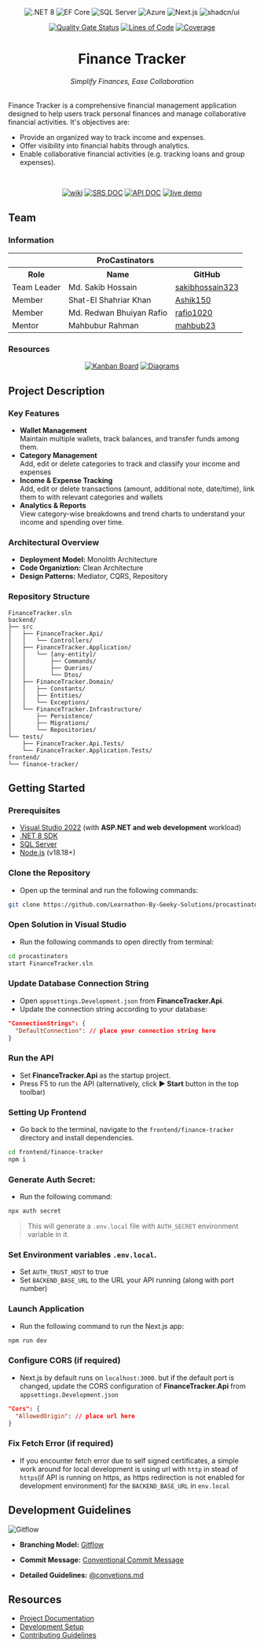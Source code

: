 <center>

![.NET 8](https://img.shields.io/badge/.NET%208-6C2E9B?style=flat-square)
![EF Core](https://img.shields.io/badge/EF%20Core-4D26CE?style=flat-square)
![SQL Server](https://img.shields.io/badge/SQL%20Server-CC2927?style=flat-square)
![Azure](https://img.shields.io/badge/Azure-0072C6?style=flat-square)
![Next.js](https://img.shields.io/badge/Next.js-black?style=flat-square&logo=next.js)
![shadcn/ui](https://img.shields.io/badge/shadcn/ui-black?style=flat-square&logo=shadcnui)

[![Quality Gate Status](https://sonarcloud.io/api/project_badges/measure?project=Learnathon-By-Geeky-Solutions_procastinators&metric=alert_status)](https://sonarcloud.io/summary/new_code?id=Learnathon-By-Geeky-Solutions_procastinators)
[![Lines of Code](https://sonarcloud.io/api/project_badges/measure?project=Learnathon-By-Geeky-Solutions_procastinators&metric=ncloc)](https://sonarcloud.io/summary/new_code?id=Learnathon-By-Geeky-Solutions_procastinators)
[![Coverage](https://sonarcloud.io/api/project_badges/measure?project=Learnathon-By-Geeky-Solutions_procastinators&metric=coverage)](https://sonarcloud.io/summary/new_code?id=Learnathon-By-Geeky-Solutions_procastinators)

# Finance Tracker

###### Simplify Finances, Ease Collaboration

</center>

Finance Tracker is a comprehensive financial management application designed to help users track personal finances and manage collaborative financial activities. It's objectives are:

-   Provide an organized way to track income and expenses.
-   Offer visibility into financial habits through analytics.
-   Enable collaborative financial activities (e.g. tracking loans and group expenses).

<center>

<br>

[![wiki](https://img.shields.io/badge/wiki-view-grey?labelColor=black&style=for-the-badge&logo=github)](https://github.com/Learnathon-By-Geeky-Solutions/procastinators/wiki)
[![SRS DOC](https://img.shields.io/badge/SRS%20DOC-view-grey?labelColor=007ACC&style=for-the-badge&logo=googledocs&logoColor=white)](https://github.com/Learnathon-By-Geeky-Solutions/procastinators/blob/main/docs/SRS.pdf)
[![API DOC](https://img.shields.io/badge/API%20DOC-view-grey?labelColor=85EA2D&style=for-the-badge&logo=swagger&logoColor=black)](https://fintrack-api-dev-hrb9cae8fef8facy.eastasia-01.azurewebsites.net/swagger/index.html)
[![live demo](https://img.shields.io/badge/live%20demo-view-grey?labelColor=8A05FF&style=for-the-badge&logo=render)](https://procastinators.onrender.com)

</center>

## Team

### Information

<center>

<table>
  <tr >
    <th colspan="3"><center>ProCastinators</center> </th>
  </tr>
  <tr>
    <th>Role</th>
    <th>Name</th>
    <th>GitHub </th>
  </tr>
  <tr>
    <td>Team Leader</td>
    <td>Md. Sakib Hossain</td>
    <td> <a href="https://github.com/sakibhossain323" target="_blank"> sakibhossain323 </a></td>
  
  </tr>
  <tr>
    <td>Member</td>
    <td>Shat-El Shahriar Khan</td>
    <td> <a href="https://github.com/Ashik150" target="_blank">Ashik150 </a></td>
  </tr>
  <tr>
    <td>Member</td>
    <td>Md. Redwan Bhuiyan Rafio</td>
    <td> <a href="https://github.com/rafio1020" target="_blank">rafio1020 </a></td>
  </tr>
  <tr>
    <td>Mentor</td>
    <td>Mahbubur Rahman</td>
    <td> <a href="https://github.com/mahbub23" target="_blank"> mahbub23</a></td>
  </tr>
</table>

</center>

### Resources

<center>

[![Kanban Board](https://img.shields.io/badge/Kanban%20Board-view-grey?labelColor=007ACC&style=for-the-badge&logo=github&logoColor=white)](https://github.com/orgs/Learnathon-By-Geeky-Solutions/projects/85)
[![Diagrams](https://img.shields.io/badge/Diagrams-view-grey?labelColor=E88305&style=for-the-badge&logo=lucid&logoColor=white)](https://lucid.app/lucidchart/a38c61ea-8c46-4299-a165-344b6b8e7c43/edit?viewport_loc=-1171%2C-1231%2C7008%2C3117%2C0_0&invitationId=inv_3c679402-33c7-4b2b-bf60-358c0073d401)

</center>

## Project Description

### Key Features

-   **Wallet Management**  
    Maintain multiple wallets, track balances, and transfer funds among them.
-   **Category Management**  
    Add, edit or delete categories to track and classify your income and expenses
-   **Income & Expense Tracking**  
    Add, edit or delete transactions (amount, additional note, date/time), link them to with relevant categories and wallets
-   **Analytics & Reports**  
    View category-wise breakdowns and trend charts to understand your income and spending over time.

### Architectural Overview

-   **Deployment Model:** Monolith Architecture
-   **Code Organiztion:** Clean Architecture
-   **Design Patterns:** Mediator, CQRS, Repository

### Repository Structure

```text
FinanceTracker.sln
backend/
├── src
│   ├── FinanceTracker.Api/
│   │   └── Controllers/
│   ├── FinanceTracker.Application/
│   │   └── [any-entity]/
│   │       ├── Commands/
│   │       ├── Queries/
│   │       └── Dtos/
│   ├── FinanceTracker.Domain/
│   │   ├── Constants/
│   │   ├── Entities/
│   │   └── Exceptions/
│   └── FinanceTracker.Infrastructure/
│       ├── Persistence/
│       ├── Migrations/
│       └── Repositories/
└── tests/
    ├── FinanceTracker.Api.Tests/
    └── FinanceTracker.Application.Tests/
frontend/
└── finance-tracker/
```

## Getting Started

### Prerequisites

-   [Visual Studio 2022](https://visualstudio.microsoft.com/) (with **ASP.NET and web development** workload)
-   [.NET 8 SDK](https://dotnet.microsoft.com/download/dotnet/8.0)
-   [SQL Server](https://www.microsoft.com/en-us/sql-server/sql-server-downloads)
-   [Node.js](https://nodejs.org/) (v18.18+)

### Clone the Repository

-   Open up the terminal and run the following commands:

```bash
git clone https://github.com/Learnathon-By-Geeky-Solutions/procastinators
```

### Open Solution in Visual Studio

-   Run the following commands to open directly from terminal:

```bash
cd procastinators
start FinanceTracker.sln
```

### Update Database Connection String

-   Open `appsettings.Development.json` from **FinanceTracker.Api**.
-   Update the connection string according to your database:

```json
"ConnectionStrings": {
  "DefaultConnection": // place your connection string here
}
```

### Run the API

-   Set **FinanceTracker.Api** as the startup project.
-   Press F5 to run the API (alternatively, click **▶ Start** button in the top toolbar)

### Setting Up Frontend

-   Go back to the terminal, navigate to the `frontend/finance-tracker` directory and install dependencies.

```bash
cd frontend/finance-tracker
npm i
```

### Generate Auth Secret:

-   Run the following command:

```bash
npx auth secret
```

> This will generate a `.env.local` file with `AUTH_SECRET` environment variable in it.

### Set Environment variables `.env.local`.

-   Set `AUTH_TRUST_HOST` to true
-   Set `BACKEND_BASE_URL` to the URL your API running (along with port number)

### Launch Application

-   Run the following command to run the Next.js app:

```bash
npm run dev
```

### Configure CORS (if required)

-   Next.js by default runs on `localhost:3000`. but if the default port is changed, update the CORS configuration of **FinanceTracker.Api** from `appsettings.Development.json`

```json
"Cors": {
  "AllowedOrigin": // place url here
}
```

### Fix Fetch Error (if required)

-   If you encounter fetch error due to self signed certificates, a simple work around for local development is using url with `http` in stead of `https`(if API is running on https, as https redirection is not enabled for development environment) for the `BACKEND_BASE_URL` in `env.local`

## Development Guidelines

![Gitflow](https://nvie.com/img/git-model@2x.png)

-   **Branching Model:** [Gitflow](https://nvie.com/posts/a-successful-git-branching-model/)

-   **Commit Message:** [Conventional Commit Message](https://www.conventionalcommits.org/en/v1.0.0/)

-   **Detailed Guidelines:** [@convetions.md](https://github.com/Learnathon-By-Geeky-Solutions/procastinators/blob/main/docs/conventions.md)

</center>

## Resources

-   [Project Documentation](docs/)
-   [Development Setup](docs/setup.md)
-   [Contributing Guidelines](CONTRIBUTING.md)
